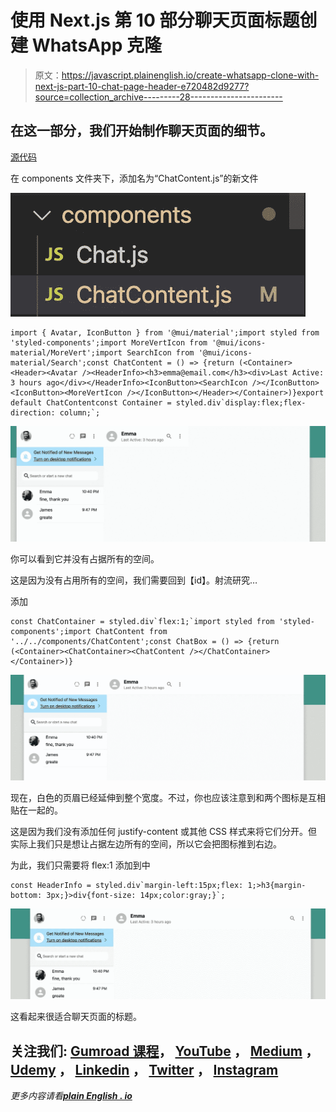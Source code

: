 # 使用 Next.js 第 10 部分聊天页面标题创建 WhatsApp 克隆

> 原文：<https://javascript.plainenglish.io/create-whatsapp-clone-with-next-js-part-10-chat-page-header-e720482d9277?source=collection_archive---------28----------------------->

## 在这一部分，我们开始制作聊天页面的细节。

[源代码](https://www.youtube.com/channel/UCu4-4FnutvSHVo9WHvq80Ww/join)

在 components 文件夹下，添加名为“ChatContent.js”的新文件

![](img/2e7df05c59b32dbd6c797bdb02553adb.png)

```
import { Avatar, IconButton } from '@mui/material';import styled from 'styled-components';import MoreVertIcon from '@mui/icons-material/MoreVert';import SearchIcon from '@mui/icons-material/Search';const ChatContent = () => {return (<Container><Header><Avatar /><HeaderInfo><h3>emma@email.com</h3><div>Last Active: 3 hours ago</div></HeaderInfo><IconButton><SearchIcon /></IconButton><IconButton><MoreVertIcon /></IconButton></Header></Container>)}export default ChatContentconst Container = styled.div`display:flex;flex-direction: column;`;
```

![](img/8d1ed8033242b0a328e483e0a6325eca.png)

你可以看到它并没有占据所有的空间。

这是因为<chatcontent>没有占用所有的空间，我们需要回到【id】。射流研究…</chatcontent>

添加<chatcontainer></chatcontainer>

```
const ChatContainer = styled.div`flex:1;`import styled from 'styled-components';import ChatContent from '../../components/ChatContent';const ChatBox = () => {return (<Container><ChatContainer><ChatContent /></ChatContainer></Container>)}
```

![](img/fe973e4c88bac4d3824c62d1ec1f5fd8.png)

现在，白色的页眉已经延伸到整个宽度。不过，你也应该注意到<avatar>和<headerinfo>两个图标是互相贴在一起的。</headerinfo></avatar>

这是因为我们没有添加任何 justify-content 或其他 CSS 样式来将它们分开。但实际上我们只是想让<headerinfo>占据左边所有的空间，所以它会把图标推到右边。</headerinfo>

为此，我们只需要将 flex:1 添加到<headerinfo>中</headerinfo>

```
const HeaderInfo = styled.div`margin-left:15px;flex: 1;>h3{margin-bottom: 3px;}>div{font-size: 14px;color:gray;}`;
```

![](img/a1dc129a95b86d1a7901bd40bc232c7b.png)

这看起来很适合聊天页面的标题。

## 关注我们: [Gumroad 课程](https://app.gumroad.com/ckmobile)， [YouTube](https://www.youtube.com/channel/UCu4-4FnutvSHVo9WHvq80Ww?sub_confirmation=1) ， [Medium](https://ckmobile.medium.com/) ， [Udemy](https://www.udemy.com/user/cyruschan2/) ， [Linkedin](https://www.linkedin.com/company/ckmobi/) ， [Twitter](https://twitter.com/ckmobilejavasc1) ， [Instagram](https://www.instagram.com/ckmobile8050)

*更多内容请看*[***plain English . io***](http://plainenglish.io)